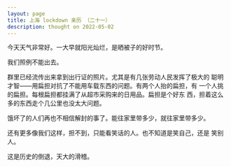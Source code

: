 ```yaml
---
layout: page
title: 上海 lockdown 亲历 （二十一）
description: thought on 2022-05-02
---
```



今天天气非常好。一大早就阳光灿烂，是晒被子的好时节。

我们照例不能出去。

群里已经流传出来拿到出行证的照片。尤其是有几张劳动人民发挥了极大的
聪明才智——用扁担对抗了不能用车载东西的问题。有两个人抬的扁担，有
一个人挑的扁担。每根扁担都挂满了从超市采购来的日用品。扁担是个好东
西，担着这么多的东西走个几公里也没太大问题。

饿坏了的人们再也不相信解封的事了。能往家里带多少，就往家里带多少。

还有更多像我们这样，担不到，只能看笑话的人。也不知道是笑自己，还是
笑别人。

这是历史的倒退，天大的滑稽。
